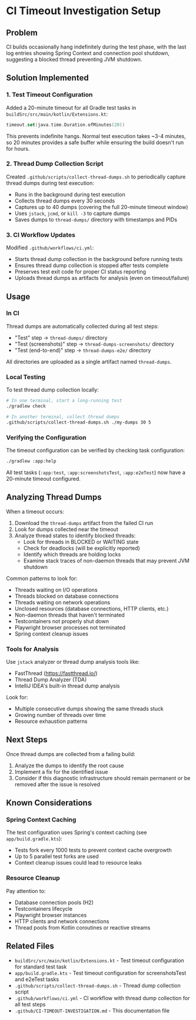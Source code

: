 # CI Timeout Investigation Setup

## Problem
CI builds occasionally hang indefinitely during the test phase, with the last log entries showing Spring Context and connection pool shutdown, suggesting a blocked thread preventing JVM shutdown.

## Solution Implemented

### 1. Test Timeout Configuration
Added a 20-minute timeout for all Gradle test tasks in `buildSrc/src/main/kotlin/Extensions.kt`:

```kotlin
timeout.set(java.time.Duration.ofMinutes(20))
```

This prevents indefinite hangs. Normal test execution takes ~3-4 minutes, so 20 minutes provides a safe buffer while ensuring the build doesn't run for hours.

### 2. Thread Dump Collection Script
Created `.github/scripts/collect-thread-dumps.sh` to periodically capture thread dumps during test execution:

- Runs in the background during test execution
- Collects thread dumps every 30 seconds
- Captures up to 40 dumps (covering the full 20-minute timeout window)
- Uses `jstack`, `jcmd`, or `kill -3` to capture dumps
- Saves dumps to `thread-dumps/` directory with timestamps and PIDs

### 3. CI Workflow Updates
Modified `.github/workflows/ci.yml`:

- Starts thread dump collection in the background before running tests
- Ensures thread dump collection is stopped after tests complete
- Preserves test exit code for proper CI status reporting
- Uploads thread dumps as artifacts for analysis (even on timeout/failure)

## Usage

### In CI
Thread dumps are automatically collected during all test steps:
- "Test" step → `thread-dumps/` directory
- "Test (screenshots)" step → `thread-dumps-screenshots/` directory  
- "Test (end-to-end)" step → `thread-dumps-e2e/` directory

All directories are uploaded as a single artifact named `thread-dumps`.

### Local Testing
To test thread dump collection locally:

```bash
# In one terminal, start a long-running test
./gradlew check

# In another terminal, collect thread dumps
.github/scripts/collect-thread-dumps.sh ./my-dumps 30 5
```

### Verifying the Configuration
The timeout configuration can be verified by checking task configuration:

```bash
./gradlew :app:help
```

All test tasks (`:app:test`, `:app:screenshotsTest`, `:app:e2eTest`) now have a 20-minute timeout configured.

## Analyzing Thread Dumps

When a timeout occurs:

1. Download the `thread-dumps` artifact from the failed CI run
2. Look for dumps collected near the timeout
3. Analyze thread states to identify blocked threads:
   - Look for threads in BLOCKED or WAITING state
   - Check for deadlocks (will be explicitly reported)
   - Identify which threads are holding locks
   - Examine stack traces of non-daemon threads that may prevent JVM shutdown

Common patterns to look for:
- Threads waiting on I/O operations
- Threads blocked on database connections
- Threads waiting on network operations
- Unclosed resources (database connections, HTTP clients, etc.)
- Non-daemon threads that haven't terminated
- Testcontainers not properly shut down
- Playwright browser processes not terminated
- Spring context cleanup issues

### Tools for Analysis

Use `jstack` analyzer or thread dump analysis tools like:
- FastThread (https://fastthread.io/)
- Thread Dump Analyzer (TDA)
- IntelliJ IDEA's built-in thread dump analysis

Look for:
- Multiple consecutive dumps showing the same threads stuck
- Growing number of threads over time
- Resource exhaustion patterns

## Next Steps

Once thread dumps are collected from a failing build:

1. Analyze the dumps to identify the root cause
2. Implement a fix for the identified issue
3. Consider if this diagnostic infrastructure should remain permanent or be removed after the issue is resolved

## Known Considerations

### Spring Context Caching
The test configuration uses Spring's context caching (see `app/build.gradle.kts`):
- Tests fork every 1000 tests to prevent context cache overgrowth
- Up to 5 parallel test forks are used
- Context cleanup issues could lead to resource leaks

### Resource Cleanup
Pay attention to:
- Database connection pools (H2)
- Testcontainers lifecycle
- Playwright browser instances
- HTTP clients and network connections
- Thread pools from Kotlin coroutines or reactive streams

## Related Files

- `buildSrc/src/main/kotlin/Extensions.kt` - Test timeout configuration for standard test task
- `app/build.gradle.kts` - Test timeout configuration for screenshotsTest and e2eTest tasks
- `.github/scripts/collect-thread-dumps.sh` - Thread dump collection script
- `.github/workflows/ci.yml` - CI workflow with thread dump collection for all test steps
- `.github/CI-TIMEOUT-INVESTIGATION.md` - This documentation file
